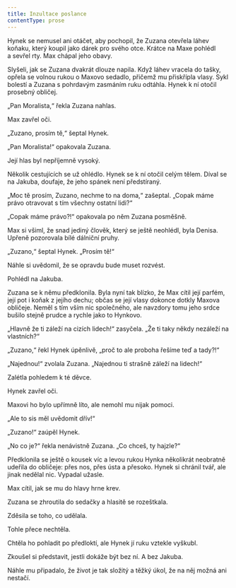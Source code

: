 ```yaml
---
title: Inzultace poslance
contentType: prose
---
```


<section>

Hynek se nemusel ani otáčet, aby pochopil, že Zuzana otevřela láhev koňaku, který koupil jako dárek pro svého otce. Krátce na Maxe pohlédl a sevřel rty. Max chápal jeho obavy.

Slyšeli, jak se Zuzana dvakrát dlouze napila. Když láhev vracela do tašky, opřela se volnou rukou o Maxovo sedadlo, přičemž mu přiskřípla vlasy. Sykl bolestí a Zuzana s pohrdavým zasmáním ruku odtáhla. Hynek k ní otočil prosebný obličej.

„Pan Moralista,“ řekla Zuzana nahlas.

Max zavřel oči.

„Zuzano, prosím tě,“ šeptal Hynek.

„Pan Moralista!“ opakovala Zuzana.

Její hlas byl nepříjemně vysoký.

Několik cestujících se už ohlédlo. Hynek se k ní otočil celým tělem. Díval se na Jakuba, doufaje, že jeho spánek není předstíraný.

„Moc tě prosím, Zuzano, nechme to na doma,“ zašeptal. „Copak máme právo otravovat s tím všechny ostatní lidi?“

„Copak máme právo?!“ opakovala po něm Zuzana posměšně.

Max si všiml, že snad jediný člověk, který se ještě neohlédl, byla Denisa. Upřeně pozorovala bílé dálniční pruhy.

„Zuzano,“ šeptal Hynek. „Prosím tě!“

Náhle si uvědomil, že se opravdu bude muset rozvést.

Pohlédl na Jakuba.

Zuzana se k němu předklonila. Byla nyní tak blízko, že Max cítil její parfém, její pot i koňak z jejího dechu; občas se její vlasy dokonce dotkly Maxova obličeje. Neměl s tím vším nic společného, ale navzdory tomu jeho srdce bušilo stejně prudce a rychle jako to Hynkovo.

„Hlavně že ti záleží na cizích lidech!“ zasyčela. „Že ti taky někdy nezáleží na vlastních?“

„Zuzano,“ řekl Hynek úpěnlivě, „proč to ale proboha řešíme teď a tady?!“

„Najednou!“ zvolala Zuzana. „Najednou ti strašně záleží na lidech!“

Zalétla pohledem k té děvce.

Hynek zavřel oči.

Maxovi ho bylo upřímně líto, ale nemohl mu nijak pomoci.

„Ale to sis měl uvědomit dřív!“

„Zuzano!“ zaúpěl Hynek.

„No co je?“ řekla nenávistně Zuzana. „Co chceš, ty hajzle?“

Předklonila se ještě o kousek víc a levou rukou Hynka několikrát neobratně udeřila do obličeje: přes nos, přes ústa a přesoko. Hynek si chránil tvář, ale jinak nedělal nic. Vypadal užasle.

Max cítil, jak se mu do hlavy hrne krev.

Zuzana se zhroutila do sedačky a hlasitě se rozeštkala.

Zděsila se toho, co udělala.

Tohle přece nechtěla.

Chtěla ho pohladit po předloktí, ale Hynek jí ruku vztekle vyškubl.

Zkoušel si představit, jestli dokáže být bez ní. A bez Jakuba.

Náhle mu připadalo, že život je tak složitý a těžký úkol, že na něj možná ani nestačí.

</section>
